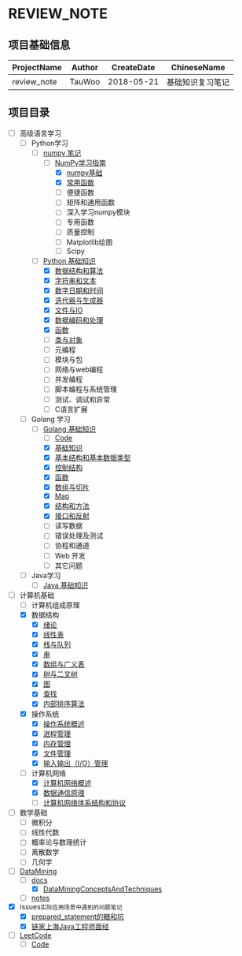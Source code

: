 # REVIEW_NOTE

## 项目基础信息
ProjectName | Author | CreateDate | ChineseName
--- | --- | --- | ---
review_note | TauWoo | 2018-05-21 | 基础知识复习笔记

## 项目目录
- [ ] 高级语言学习
    - [ ] Python学习
        - [ ] [numpy 笔记](https://github.com/TauWu/review_note/tree/master/高级语言学习/Python学习/numpy笔记)
            - [ ] [NumPy学习指南](https://github.com/TauWu/review_note/tree/master/高级语言学习/Python学习/numpy笔记/NumPy学习指南)
                - [x] [numpy基础](https://github.com/TauWu/review_note/tree/master/高级语言学习/Python学习/numpy笔记/NumPy学习指南/Chapter2.py)
                - [x] [常用函数](https://github.com/TauWu/review_note/tree/master/高级语言学习/Python学习/numpy笔记/NumPy学习指南/Chapter3.py)
                - [ ] 便捷函数
                - [ ] 矩阵和通用函数
                - [ ] 深入学习numpy模块
                - [ ] 专用函数
                - [ ] 质量控制
                - [ ] Matplotlib绘图
                - [ ] Scipy
        - [ ] [Python 基础知识](https://github.com/TauWu/review_note/tree/master/高级语言学习/Python学习/Python基础知识/README.MD)
            - [x] [数据结构和算法](https://github.com/TauWu/review_note/tree/master/高级语言学习/Python学习/Python基础知识/1_datastruct.py)
            - [x] [字符串和文本](https://github.com/TauWu/review_note/tree/master/高级语言学习/Python学习/Python基础知识/2_strings.py)
            - [x] [数字日期和时间](https://github.com/TauWu/review_note/tree/master/高级语言学习/Python学习/Python基础知识/3_nums_datetime.py)
            - [x] [迭代器与生成器](https://github.com/TauWu/review_note/tree/master/高级语言学习/Python学习/Python基础知识/4_iterator_generator.md)
            - [x] [文件与IO](https://github.com/TauWu/review_note/tree/master/高级语言学习/Python学习/Python基础知识/5_file_io.md)
            - [x] [数据编码和处理](https://github.com/TauWu/review_note/tree/master/高级语言学习/Python学习/Python基础知识/6_data_coding.md)
            - [x] [函数](https://github.com/TauWu/review_note/tree/master/高级语言学习/Python学习/Python基础知识/7_function.md)
            - [ ] [类与对象](https://github.com/TauWu/review_note/tree/master/高级语言学习/Python学习/Python基础知识/8_class_object.md)
            - [ ] 元编程
            - [ ] 模块与包
            - [ ] 网络与web编程
            - [ ] 并发编程
            - [ ] 脚本编程与系统管理
            - [ ] 测试、调试和异常
            - [ ] C语言扩展
    - [ ] Golang 学习
        - [ ] [Golang 基础知识](https://github.com/TauWu/review_note/tree/master/高级语言学习/Golang学习/Golang基础知识/README.md)
            - [ ] [Code](https://github.com/TauWu/review_note/tree/master/高级语言学习/Golang学习/Golang基础知识/Code)
            - [x] [基础知识](https://github.com/TauWu/review_note/tree/master/高级语言学习/Golang学习/Golang基础知识/1_基础知识.md)
            - [x] [基本结构和基本数据类型](https://github.com/TauWu/review_note/tree/master/高级语言学习/Golang学习/Golang基础知识/2_基本结构和基本数据类型.md)
            - [x] [控制结构](https://github.com/TauWu/review_note/tree/master/高级语言学习/Golang学习/Golang基础知识/3_控制结构.md)
            - [x] [函数](https://github.com/TauWu/review_note/tree/master/高级语言学习/Golang学习/Golang基础知识/4_函数.md)
            - [x] [数组与切片](https://github.com/TauWu/review_note/tree/master/高级语言学习/Golang学习/Golang基础知识/5_数组与切片.md)
            - [x] [Map](https://github.com/TauWu/review_note/tree/master/高级语言学习/Golang学习/Golang基础知识/6_Map.md)
            - [x] [结构和方法](https://github.com/TauWu/review_note/tree/master/高级语言学习/Golang学习/Golang基础知识/7_结构和方法.md)
            - [x] [接口和反射](https://github.com/TauWu/review_note/tree/master/高级语言学习/Golang学习/Golang基础知识/8_接口和反射.md)
            - [ ] 读写数据
            - [ ] 错误处理及测试
            - [ ] 协程和通道
            - [ ] Web 开发
            - [ ] 其它问题
    - [ ] Java学习
        - [ ] [Java 基础知识](https://github.com/TauWu/review_note/tree/master/高级语言学习/Java学习/Java基础知识)
- [ ] 计算机基础
    - [ ] 计算机组成原理
    - [x] 数据结构
        - [x] [绪论](https://github.com/TauWu/review_note/tree/master/计算机基础/数据结构/笔记/绪论.md)
        - [x] [线性表](https://github.com/TauWu/review_note/tree/master/计算机基础/数据结构/笔记/线性表.md)
        - [x] [栈与队列](https://github.com/TauWu/review_note/tree/master/计算机基础/数据结构/笔记/栈与队列.md)
        - [x] [串](https://github.com/TauWu/review_note/tree/master/计算机基础/数据结构/笔记/串.md)
        - [x] [数组与广义表](https://github.com/TauWu/review_note/tree/master/计算机基础/数据结构/笔记/数组与广义表.md)
        - [x] [树与二叉树](https://github.com/TauWu/review_note/tree/master/计算机基础/数据结构/笔记/树与二叉树.md)
        - [x] [图](https://github.com/TauWu/review_note/tree/master/计算机基础/数据结构/笔记/图.md)
        - [x] [查找](https://github.com/TauWu/review_note/tree/master/计算机基础/数据结构/笔记/查找.md)
        - [x] [内部排序算法](https://github.com/TauWu/review_note/tree/master/计算机基础/数据结构/笔记/内部排序.md) 
    - [x] 操作系统
        - [x] [操作系统概述](https://github.com/TauWu/review_note/tree/master/计算机基础/操作系统/笔记/操作系统概述.md)
        - [x] [进程管理](https://github.com/TauWu/review_note/tree/master/计算机基础/操作系统/笔记/进程管理.md)
        - [x] [内存管理](https://github.com/TauWu/review_note/tree/master/计算机基础/操作系统/笔记/内存管理.md)
        - [x] [文件管理](https://github.com/TauWu/review_note/tree/master/计算机基础/操作系统/笔记/文件管理.md)
        - [x] [输入输出（I/O）管理](https://github.com/TauWu/review_note/tree/master/计算机基础/操作系统/笔记/输入输出（IO）管理.md)
    - [ ] 计算机网络
        - [x] [计算机网络概述](https://github.com/TauWu/review_note/tree/master/计算机基础/计算机网络/计算机网络概述.md)
        - [x] [数据通信原理](https://github.com/TauWu/review_note/tree/master/计算机基础/计算机网络/数据通信原理.md)
        - [ ] [计算机网络体系结构和协议](https://github.com/TauWu/review_note/tree/master/计算机基础/计算机网络/计算机网络体系结构和协议.md)
- [ ] 数学基础
    - [ ] 微积分
    - [ ] 线性代数
    - [ ] 概率论与数理统计
    - [ ] 离散数学
    - [ ] 几何学
- [ ] [DataMining](https://github.com/TauWu/review_note/tree/master/DataMining)
    - [ ] [docs](https://github.com/TauWu/review_note/tree/master/DataMining/docs)
        - [x] [DataMiningConceptsAndTechniques](https://github.com/TauWu/review_note/tree/master/DataMining/docs/DataMiningConceptsAndTechniques.pdf)
    - [ ] [notes](https://github.com/TauWu/review_note/tree/master/DataMining/notes)
- [x] issues`实际应用场景中遇到的问题笔记`
    - [x] [prepared_statement的糖和坑](https://github.com/TauWu/review_note/tree/master/issues/数据库/prepared_statement的糖和坑.md)
    - [x] [链家上海Java工程师面经](https://github.com/TauWu/review_note/tree/master/issues/面经/2018年5月29日链家上海Java工程师.md)
- [ ] [LeetCode](https://github.com/TauWu/review_note/tree/master/LeetCode/README.md)
    - [ ] [Code](https://github.com/TauWu/review_note/tree/master/LeetCode/Code)